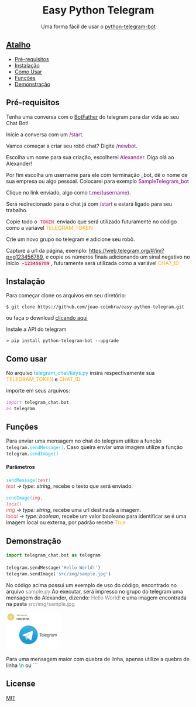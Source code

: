 <h1 align="center">Easy Python Telegram</h1>
<p align="center">Uma forma fácil de usar o <a title='documentação' href="https://github.com/python-telegram-bot/python-telegram-bot">python-telegram-bot</p>

## Atalho
- [Pré-requisitos](#pré-requisitos)
- [Instalação](#instalação)
- [Como Usar](#como-usar)
- [Funções](#funções)
- [Demonstração](#demonstração)

## Pré-requisitos

Tenha uma conversa com o <a href="https://t.me/botfather">BotFather</a> do telegram para dar vida ao seu Chat Bot!

Inicie a conversa com um <span style="color:purple">/start</span>.

Vamos começar a criar seu robô chat? Digite <span style="color:purple">/newbot</span>.

Escolha um nome para sua criação, escolherei <span style="color:purple">Alexander</span>. Diga olá ao Alexander!

Por fim escolha um username para ele com terminação _bot, dê o nome de sua empresa ou algo pessoal. Colocarei para exemplo <span style="color:purple">SampleTelegram_bot</span>

Clique no link enviado, algo como <span style="color:purple !important">t.me/(username)</span>.

Será redirecionado para o chat já com <span style="color:purple">/start</span> e estará ligado para seu trabalho.

Copie todo o <code style="color:#c7254e;background-color: #f9f2f4;padding: 2px 4px;font-size: 90%;border-radius: 4px;">TOKEN</code> enviado que será utilizado futuramente no código como a variável <span style="color:ORANGE">TELEGRAM_TOKEN</span>

Crie um novo grupo no telegram e adicione seu robô.

Capture a url da página, exemplo: https://web.telegram.org/#/im?p=g123456789, e copie os números finais adicionando um sinal negativo no início <code style="color:#c7254e;background-color: #f9f2f4;padding: 2px 4px;font-size: 90%;border-radius: 4px;"><strong>-123456789</strong></code>, futuramente será utilizada como a variável <span style="color:ORANGE">CHAT_ID</span> 

## Instalação

Para começar clone os arquivos em seu diretório:

```shell
$ git clone https://github.com/joao-coimbra/easy-python-telegram.git
```

ou faça o download <a title="download" href="https://">clicando aqui</a>

Instale a API do telegram

```shell
> pip install python-telegram-bot --upgrade
```

## Como usar

No arquivo <span style='color:#0cb7f0;'>telegram_chat/keys.py</span> insira respectivamente sua <span style="color:orange">TELEGRAM_TOKEN</span> e <span style="color:orange">CHAT_ID</span>

importe em seus arquivos:

<code><i style="color:#e046e0">import</i> telegram_chat.bot <i style="color:#e046e0">as</i> telegram</code>

## Funções

Para enviar uma mensagem no chat do telegram utilize a função <code>telegram.<span style='color:#0cb7f0;'>sendMessage()</span></code>.
Caso queira enviar uma imagem utilize a função <code>telegram.<span style='color:#0cb7f0;'>sendImage()</span></code>

#### Parâmetros

<code><span style='color:#0cb7f0;'>sendMessage(<span style='color:#e34f4f;'><i>text</i></span>)</span></code>
<br>
<i><span style='color:#e34f4f;'>text</span> → type: string</i>, recebe o texto que será enviado.

<code><span style='color:#0cb7f0;'>sendImage(<span style='color:#e34f4f;'><i>img</i></span>, <span style='color:#e34f4f;'><i>local</i></span>)</span></code>
<br>
<i><span style='color:#e34f4f;'>img</span> → type: string</i>, recebe uma url destinada a imagem.
<br>
<i><span style='color:#e34f4f;'>local</span> → type: boolean</i>, recebe um valor booleano para identificar se é uma imagem local ou externa, por padrão recebe <span style="color:orange">True</span>

## Demonstração

```python
import telegram_chat.bot as telegram

telegram.sendMessage('Hello World!')
telegram.sendImage('src/img/sample.jpg')
```

No código acima possui um exemplo de uso do código, encontrado no arquivo <span style='color:grey'>sample.py</span>
Ao executar, será impresso no grupo do telegram uma mensagem do Alexander, dizendo: <span style='color:grey'>Hello World!</span> e uma imagem encontrada na pasta <span style='color:grey'>src/img/sample.jpg</span>

<img style='width:30%; border-radius: 20px' src="src/img/result.png">

Para uma mensagem maior com quebra de linha, apenas utilize a quebra de linha <span style='color:teal'>\n</span> ou <span style='color:teal'>```</span>

## License
[MIT](https://choosealicense.com/licenses/mit/)
